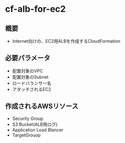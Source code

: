 # cf-alb-for-ec2

## 概要

* Internet向けの、EC2用ALBを作成するCloudFormation

## 必要パラメータ

* 配置対象のVPC
* 配置対象のSubnet
* ロードバランサー名
* アタッチされるEC2

## 作成されるAWSリソース

* Security Group
* S3 Bucket(ALB用ログ)
* Application Load Blancer
* TargetGrouop
